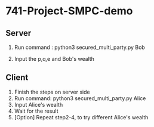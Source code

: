 # 741-Project-SMPC-demo

## Server
1. Run command :
   python3 secured_multi_party.py Bob

2. Input the p,q,e and Bob's wealth
   
## Client
1. Finish the steps on server side
2. Run command:
   python3 secured_multi_party.py Alice
3. Input Alice's wealth
4. Wait for the result
5. [Option] Repeat step2-4, to try different Alice's wealth
